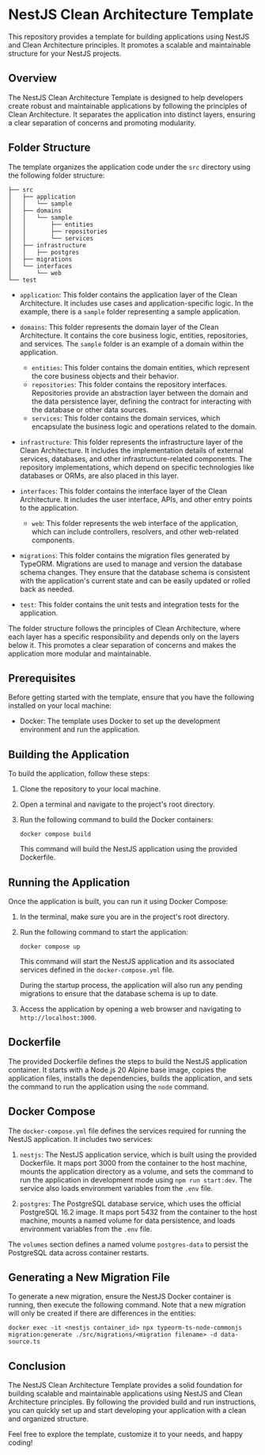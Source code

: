 # NestJS Clean Architecture Template

This repository provides a template for building applications using NestJS and Clean Architecture principles. It promotes a scalable and maintainable structure for your NestJS projects.


## Overview

The NestJS Clean Architecture Template is designed to help developers create robust and maintainable applications by following the principles of Clean Architecture. It separates the application into distinct layers, ensuring a clear separation of concerns and promoting modularity.

## Folder Structure

The template organizes the application code under the `src` directory using the following folder structure:

```
├── src
│   ├── application
│   │   └── sample
│   ├── domains
│   │   └── sample
│   │       ├── entities
│   │       ├── repositories
│   │       └── services
│   ├── infrastructure
│   │   ├── postgres
│   ├── migrations
│   └── interfaces
│       └── web
└── test
```

- `application`: This folder contains the application layer of the Clean Architecture. It includes use cases and application-specific logic. In the example, there is a `sample` folder representing a sample application.

- `domains`: This folder represents the domain layer of the Clean Architecture. It contains the core business logic, entities, repositories, and services. The `sample` folder is an example of a domain within the application.
  - `entities`: This folder contains the domain entities, which represent the core business objects and their behavior.
  - `repositories`: This folder contains the repository interfaces. Repositories provide an abstraction layer between the domain and the data persistence layer, defining the contract for interacting with the database or other data sources.
  - `services`: This folder contains the domain services, which encapsulate the business logic and operations related to the domain.

- `infrastructure`: This folder represents the infrastructure layer of the Clean Architecture. It includes the implementation details of external services, databases, and other infrastructure-related components. The repository implementations, which depend on specific technologies like databases or ORMs, are also placed in this layer.

- `interfaces`: This folder contains the interface layer of the Clean Architecture. It includes the user interface, APIs, and other entry points to the application.
  - `web`: This folder represents the web interface of the application, which can include controllers, resolvers, and other web-related components.

- `migrations`: This folder contains the migration files generated by TypeORM. Migrations are used to manage and version the database schema changes. They ensure that the database schema is consistent with the application's current state and can be easily updated or rolled back as needed.

- `test`: This folder contains the unit tests and integration tests for the application.

The folder structure follows the principles of Clean Architecture, where each layer has a specific responsibility and depends only on the layers below it. This promotes a clear separation of concerns and makes the application more modular and maintainable.

## Prerequisites

Before getting started with the template, ensure that you have the following installed on your local machine:

- Docker: The template uses Docker to set up the development environment and run the application.

## Building the Application

To build the application, follow these steps:

1. Clone the repository to your local machine.
2. Open a terminal and navigate to the project's root directory.
3. Run the following command to build the Docker containers:

   ```
   docker compose build
   ```

   This command will build the NestJS application using the provided Dockerfile.

## Running the Application

Once the application is built, you can run it using Docker Compose:

1. In the terminal, make sure you are in the project's root directory.
2. Run the following command to start the application:

   ```
   docker compose up
   ```

   This command will start the NestJS application and its associated services defined in the `docker-compose.yml` file.

   During the startup process, the application will also run any pending migrations to ensure that the database schema is up to date.

3. Access the application by opening a web browser and navigating to `http://localhost:3000`.

## Dockerfile

The provided Dockerfile defines the steps to build the NestJS application container. It starts with a Node.js 20 Alpine base image, copies the application files, installs the dependencies, builds the application, and sets the command to run the application using the `node` command.

## Docker Compose

The `docker-compose.yml` file defines the services required for running the NestJS application. It includes two services:

1. `nestjs`: The NestJS application service, which is built using the provided Dockerfile. It maps port 3000 from the container to the host machine, mounts the application directory as a volume, and sets the command to run the application in development mode using `npm run start:dev`. The service also loads environment variables from the `.env` file.

2. `postgres`: The PostgreSQL database service, which uses the official PostgreSQL 16.2 image. It maps port 5432 from the container to the host machine, mounts a named volume for data persistence, and loads environment variables from the `.env` file.

The `volumes` section defines a named volume `postgres-data` to persist the PostgreSQL data across container restarts.

## Generating a New Migration File

To generate a new migration, ensure the NestJS Docker container is running, then execute the following command. Note that a new migration will only be created if there are differences in the entities:
```
docker exec -it <nestjs container_id> npx typeorm-ts-node-commonjs migration:generate ./src/migrations/<migration filename> -d data-source.ts
```

## Conclusion

The NestJS Clean Architecture Template provides a solid foundation for building scalable and maintainable applications using NestJS and Clean Architecture principles. By following the provided build and run instructions, you can quickly set up and start developing your application with a clean and organized structure.

Feel free to explore the template, customize it to your needs, and happy coding!

